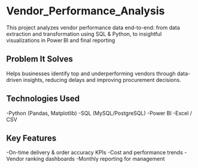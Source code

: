 # Vendor_Performance_Analysis
 This project analyzes vendor performance data end-to-end: from data extraction and transformation using SQL &amp; Python, to insightful visualizations in Power BI and final reporting
 
## Problem It Solves
Helps businesses identify top and underperforming vendors through data-driven insights, reducing delays and improving procurement decisions.

 ## Technologies Used
-Python (Pandas, Matplotlib)
-SQL (MySQL/PostgreSQL)
-Power BI
-Excel / CSV

## Key Features
-On-time delivery & order accuracy KPIs
-Cost and performance trends
-Vendor ranking dashboards
-Monthly reporting for management
